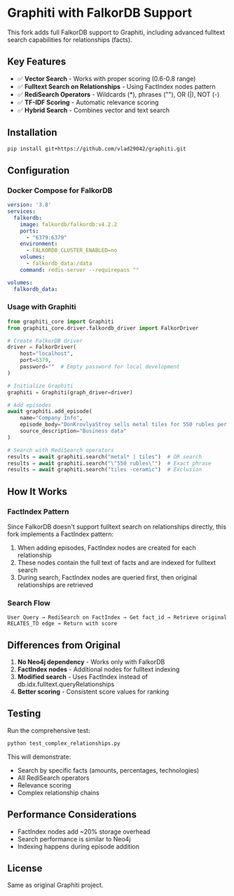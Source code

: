 # Graphiti with FalkorDB Support

This fork adds full FalkorDB support to Graphiti, including advanced fulltext search capabilities for relationships (facts).

## Key Features

- ✅ **Vector Search** - Works with proper scoring (0.6-0.8 range)
- ✅ **Fulltext Search on Relationships** - Using FactIndex nodes pattern
- ✅ **RediSearch Operators** - Wildcards (*), phrases (""), OR (|), NOT (-)
- ✅ **TF-IDF Scoring** - Automatic relevance scoring
- ✅ **Hybrid Search** - Combines vector and text search

## Installation

```bash
pip install git+https://github.com/vlad29042/graphiti.git
```

## Configuration

### Docker Compose for FalkorDB

```yaml
version: '3.8'
services:
  falkordb:
    image: falkordb/falkordb:v4.2.2
    ports:
      - "6379:6379"
    environment:
      - FALKORDB_CLUSTER_ENABLED=no
    volumes:
      - falkordb_data:/data
    command: redis-server --requirepass ""

volumes:
  falkordb_data:
```

### Usage with Graphiti

```python
from graphiti_core import Graphiti
from graphiti_core.driver.falkordb_driver import FalkorDriver

# Create FalkorDB driver
driver = FalkorDriver(
    host="localhost",
    port=6379,
    password=""  # Empty password for local development
)

# Initialize Graphiti
graphiti = Graphiti(graph_driver=driver)

# Add episodes
await graphiti.add_episode(
    name="Company Info",
    episode_body="DonKrovlyaStroy sells metal tiles for 550 rubles per square meter.",
    source_description="Business data"
)

# Search with RediSearch operators
results = await graphiti.search("metal* | tiles")  # OR search
results = await graphiti.search("\"550 rubles\"")  # Exact phrase
results = await graphiti.search("tiles -ceramic")  # Exclusion
```

## How It Works

### FactIndex Pattern

Since FalkorDB doesn't support fulltext search on relationships directly, this fork implements a FactIndex pattern:

1. When adding episodes, FactIndex nodes are created for each relationship
2. These nodes contain the full text of facts and are indexed for fulltext search
3. During search, FactIndex nodes are queried first, then original relationships are retrieved

### Search Flow

```
User Query → RediSearch on FactIndex → Get fact_id → Retrieve original RELATES_TO edge → Return with score
```

## Differences from Original

1. **No Neo4j dependency** - Works only with FalkorDB
2. **FactIndex nodes** - Additional nodes for fulltext indexing
3. **Modified search** - Uses FactIndex instead of db.idx.fulltext.queryRelationships
4. **Better scoring** - Consistent score values for ranking

## Testing

Run the comprehensive test:

```bash
python test_complex_relationships.py
```

This will demonstrate:
- Search by specific facts (amounts, percentages, technologies)
- All RediSearch operators
- Relevance scoring
- Complex relationship chains

## Performance Considerations

- FactIndex nodes add ~20% storage overhead
- Search performance is similar to Neo4j
- Indexing happens during episode addition

## License

Same as original Graphiti project.